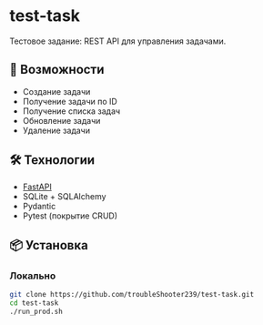 # test-task

Тестовое задание: REST API для управления задачами.

## 🚀 Возможности

- Создание задачи
- Получение задачи по ID
- Получение списка задач
- Обновление задачи
- Удаление задачи

## 🛠️ Технологии

- [FastAPI](https://fastapi.tiangolo.com/)
- SQLite + SQLAlchemy
- Pydantic
- Pytest (покрытие CRUD)

## 📦 Установка

### Локально

```bash
git clone https://github.com/troubleShooter239/test-task.git
cd test-task
./run_prod.sh
```
